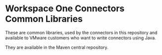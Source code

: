 # Workspace One Connectors Common Libraries

These are common libraries, used by the connectors in this repository and available to VMware customers who want to write connectors using Java.

They are available in the Maven central repository.
